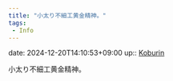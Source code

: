 ```yaml
---
title: "小太り不細工黄金精神。"
tags:
 - Info
---
```


date: 2024-12-20T14:10:53+09:00
up:: [Koburin](../Bar/Novel/Nacaria/Koburin.md)

小太り不細工黄金精神。